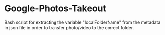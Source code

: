 # Google-Photos-Takeout
Bash script for extracting the variable "localFolderName" from the metadata in json file in order to transfer photo/video to the correct folder.
